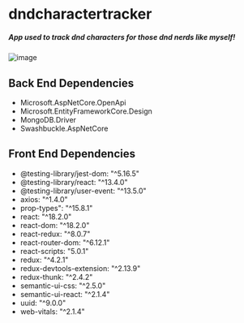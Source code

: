 # dndcharactertracker

##### App used to track dnd characters for those dnd nerds like myself!

![image](https://github.com/bonecrushereb/dndcharactertracker/assets/16419559/fd1f1721-1312-4c4f-81f9-c586eb702607)

## Back End Dependencies

   <ul>
    <li>Microsoft.AspNetCore.OpenApi</li>
    <li>Microsoft.EntityFrameworkCore.Design</li>
    <li>MongoDB.Driver</li>
    <li>Swashbuckle.AspNetCore</li>
   </ul>

## Front End Dependencies

   <ul>
    <li>@testing-library/jest-dom: "^5.16.5"</li>
    <li>@testing-library/react: "^13.4.0"</li>
    <li>@testing-library/user-event: "^13.5.0"</li>
    <li>axios: "^1.4.0"</li>
    <li>prop-types": "^15.8.1"</li>
    <li>react: "^18.2.0"</li>
    <li>react-dom: "^18.2.0"</li>
    <li>react-redux: "^8.0.7"</li>
    <li>react-router-dom: "^6.12.1"</li>
    <li>react-scripts: "5.0.1"</li>
    <li>redux: "^4.2.1"</li>
    <li>redux-devtools-extension: "^2.13.9"</li>
    <li>redux-thunk: "^2.4.2"</li>
    <li>semantic-ui-css: "^2.5.0"</li>
    <li>semantic-ui-react: "^2.1.4"</li>
    <li>uuid: "^9.0.0"</li>
    <li>web-vitals: "^2.1.4"</li>
   </ul>
